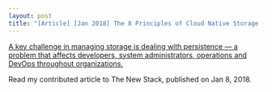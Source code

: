 ```yaml
---
layout: post
title: "[Article] [Jan 2018] The 8 Principles of Cloud Native Storage - The New Stack"
---
```


[A key challenge in managing storage is dealing with persistence — a problem that affects developers, system administrators, operations and DevOps throughout organizations.](https://thenewstack.io/achieve-persistent-storage-kubernetes-production)

Read my contributed article to The New Stack, published on Jan 8, 2018.
